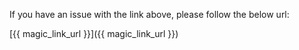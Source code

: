 If you have an issue with the link above, please follow the below url:

[{{ magic_link_url }}]({{ magic_link_url }})